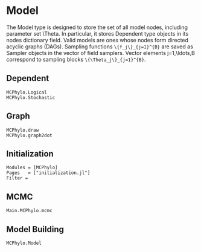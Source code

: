 # Model

The Model type is designed to store the set of all model nodes, including parameter set \Theta. In particular, it stores Dependent type objects in its nodes dictionary field. Valid models are ones whose nodes form directed acyclic graphs (DAGs). Sampling functions ``\{f_j\}_{j=1}^{B}`` are saved as Sampler objects in the vector of field samplers. Vector elements j=1,\ldots,B correspond to sampling blocks ``\{\Theta_j\}_{j=1}^{B}``.

## Dependent

```@docs
MCPhylo.Logical
MCPhylo.Stochastic
```

## Graph

```@docs
MCPhylo.draw
MCPhylo.graph2dot
```

## Initialization

```@autodocs
Modules = [MCPhylo]
Pages   = ["initialization.jl"]
Filter =
```

## MCMC

```@docs
Main.MCPhylo.mcmc
```

## Model Building

```@docs
MCPhylo.Model
```
